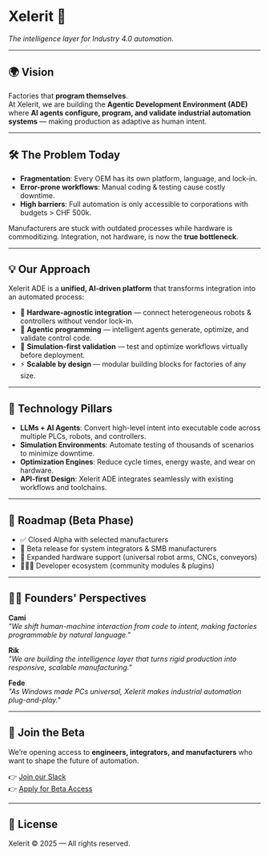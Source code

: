 # Xelerit 🚀  
*The intelligence layer for Industry 4.0 automation.*

---

## 🌍 Vision

Factories that **program themselves**.  
At Xelerit, we are building the **Agentic Development Environment (ADE)** where **AI agents configure, program, and validate industrial automation systems** — making production as adaptive as human intent.  

---

## 🛠️ The Problem Today

- **Fragmentation**: Every OEM has its own platform, language, and lock-in.  
- **Error-prone workflows**: Manual coding & testing cause costly downtime.  
- **High barriers**: Full automation is only accessible to corporations with budgets > CHF 500k.  

Manufacturers are stuck with outdated processes while hardware is commoditizing. Integration, not hardware, is now the **true bottleneck**.

---

## 💡 Our Approach

Xelerit ADE is a **unified, AI-driven platform** that transforms integration into an automated process:  

- 🔗 **Hardware-agnostic integration** — connect heterogeneous robots & controllers without vendor lock-in.  
- 🤖 **Agentic programming** — intelligent agents generate, optimize, and validate control code.  
- 🧪 **Simulation-first validation** — test and optimize workflows virtually before deployment.  
- ⚡ **Scalable by design** — modular building blocks for factories of any size.  

---

## 🔬 Technology Pillars

- **LLMs + AI Agents**: Convert high-level intent into executable code across multiple PLCs, robots, and controllers.  
- **Simulation Environments**: Automate testing of thousands of scenarios to minimize downtime.  
- **Optimization Engines**: Reduce cycle times, energy waste, and wear on hardware.  
- **API-first Design**: Xelerit ADE integrates seamlessly with existing workflows and toolchains.  

---

## 🔮 Roadmap (Beta Phase)

- ✅ Closed Alpha with selected manufacturers  
- 🚀 Beta release for system integrators & SMB manufacturers  
- 🔗 Expanded hardware support (universal robot arms, CNCs, conveyors)  
- 🧑‍🤝‍🧑 Developer ecosystem (community modules & plugins)  

---

## 👨‍💻 Founders' Perspectives

**Cami**  
*"We shift human-machine interaction from code to intent, making factories programmable by natural language."*

**Rik**  
*"We are building the intelligence layer that turns rigid production into responsive, scalable manufacturing."*

**Fede**  
*"As Windows made PCs universal, Xelerit makes industrial automation plug-and-play."*

---

## 🤝 Join the Beta

We’re opening access to **engineers, integrators, and manufacturers** who want to shape the future of automation.  

👉 [Join our Slack](#)  
👉 [Apply for Beta Access](#)  

---

## 📄 License
Xelerit © 2025 — All rights reserved.
